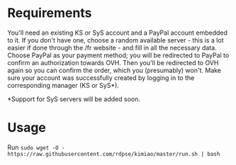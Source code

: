 Requirements
==============
You'll need an existing KS or SyS account and a PayPal account embedded to it.
If you don't have one, choose a random available server - this is a lot easier if done through the /fr website - and fill in all the necessary data.
Choose PayPal as your payment method; you will be redirected to PayPal to confirm an authorization towards OVH. Then you'll be redirected to OVH again so you can confirm the order, which you (presumably) won't.
Make sure your account was successfully created by logging in to the corresponding manager (KS or SyS*).

*Support for SyS servers will be added soon.

Usage
===========
Run `sudo wget -O - https://raw.githubusercontent.com/rdpse/kimiao/master/run.sh | bash`

